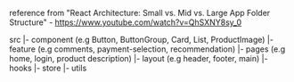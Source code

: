 reference from "React Architecture: Small vs. Mid vs. Large App Folder Structure" - https://www.youtube.com/watch?v=QhSXNY8sy_0

src
|- component (e.g Button, ButtonGroup, Card, List, ProductImage)
|- feature (e.g comments, payment-selection, recommendation)
|- pages (e.g home, login, product description)
|- layout (e.g header, footer, main)
|- hooks
|- store
|- utils
